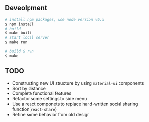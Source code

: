 ## Deveolpment
```sh
# install npm packages, use node version v6.x
$ npm install
# build
$ make build
# start local server
$ make run

# build & run
$ make
```

## TODO
* Constructing new UI structure by using `material-ui` components
* Sort by distance
* Complete functional features
* Refactor some settings to side menu
* Use a react componets to replace hand-written social sharing function(`react-share`)
* Refine some behavior from old design
